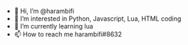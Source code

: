 - 👋 Hi, I’m @harambifi
- 👀 I’m interested in Python, Javascript, Lua, HTML coding
- 🌱 I’m currently learning lua
- 📫 How to reach me harambifi#8632
